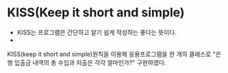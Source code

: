 # KISS(Keep it short and simple)
- KISS는 프로그램은 간단하고 알기 쉽게 작성하는 좋다는 뜻이다.
- 
KISS(keep it short and simple)원칙을 이용해 응용프로그램을 한 개의 클래스로 "은행 입출금 내역의 총 수입과 지출은 각각 얼마인가?" 구현하였다.